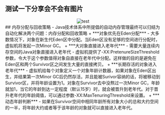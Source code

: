 ## 测试一下分享会不会有图片
<div align='center'> <img src='/img/asuio/300X300.png' alt="test"></div>
## 内存分配与回收策略
- Java技术体系中所提倡的自动内存管理最终可以归结为自动化解决两个问题：内存分配和回收策略
+ ***对象优先在Eden分配***
  - 大多数情况下，对象在新生代Eden区中分配。当Eden区没有足够的空间进行分配时，虚拟机将发起一次Minor GC。
+ ***大对象直接进入老年代***
  - 需要大量连续内存空间的Java对象直接进入老年代
  - 虚拟机提供了-XX:PretenureSizeThreshold参数，令大于这个参数值得对象自直接在老年代中分配。这样做的目的是避免在Eden区和两个Survivor区之间发生大量的直接拷贝。
+ ***长期存活的对象进入老年代***
  - 虚拟机给每个对象定义一个对象年龄计数器，如果对象在Eden区出生，并结果第一次Minor GC后仍然存活，并且能被Surivor容纳的话，将被移动到Survivor区，并将年龄设置为1。对象在Survivor去中没熬过一次Minor GC，年龄就加1，当它的年龄到达一定程度（默认15岁）时，就会被晋升到老年代。对于晋升老年代的年龄阈值，可以通过参数-XX:MaxTenuringThreshold来设置。
+ ***动态年龄判断***
  - 如果在Survivor空间中相同年龄所有对象大小的总和大约空间的一半，将年龄大约或者等于该年龄的对象就可以直接进入老年代。
